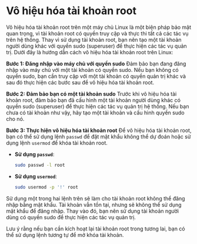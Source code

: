 # Vô hiệu hóa tài khoản root

Vô hiệu hóa tài khoản root trên một máy chủ Linux là một biện pháp bảo mật quan trọng, vì tài khoản root có quyền truy cập và thực thi tất cả các tác vụ trên hệ thống. Thay vì sử dụng tài khoản root, bạn nên tạo một tài khoản người dùng khác với quyền sudo (superuser) để thực hiện các tác vụ quản trị. Dưới đây là hướng dẫn cách vô hiệu hóa tài khoản root trên Linux:

**Bước 1: Đăng nhập vào máy chủ với quyền sudo**
Đảm bảo bạn đang đăng nhập vào máy chủ với một tài khoản có quyền sudo. Nếu bạn không có quyền sudo, bạn cần truy cập với một tài khoản có quyền quản trị khác và sau đó thực hiện các bước sau để vô hiệu hóa tài khoản root.

**Bước 2: Đảm bảo bạn có một tài khoản sudo**
Trước khi vô hiệu hóa tài khoản root, đảm bảo bạn đã cấu hình một tài khoản người dùng khác có quyền sudo (superuser) để thực hiện các tác vụ quản trị hệ thống. Nếu bạn chưa có tài khoản như vậy, hãy tạo một tài khoản và cấu hình quyền sudo cho nó.

**Bước 3: Thực hiện vô hiệu hóa tài khoản root**
Để vô hiệu hóa tài khoản root, bạn có thể sử dụng lệnh `passwd` để đặt mật khẩu không thể dự đoán hoặc sử dụng lệnh `usermod` để khóa tài khoản root.

- **Sử dụng `passwd`**:
    
    ```bash
    sudo passwd -l root
    
    ```
    
- **Sử dụng `usermod`**:
    
    ```bash
    sudo usermod -p '!' root
    
    ```
    

Sử dụng một trong hai lệnh trên sẽ làm cho tài khoản root không thể đăng nhập bằng mật khẩu. Tài khoản vẫn tồn tại, nhưng sẽ không thể sử dụng mật khẩu để đăng nhập. Thay vào đó, bạn nên sử dụng tài khoản người dùng có quyền sudo để thực hiện các tác vụ quản trị.

Lưu ý rằng nếu bạn cần kích hoạt lại tài khoản root trong tương lai, bạn có thể sử dụng lệnh tương tự để mở khóa tài khoản.